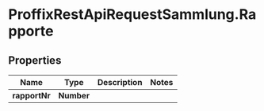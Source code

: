# ProffixRestApiRequestSammlung.Rapporte

## Properties
Name | Type | Description | Notes
------------ | ------------- | ------------- | -------------
**rapportNr** | **Number** |  | 



